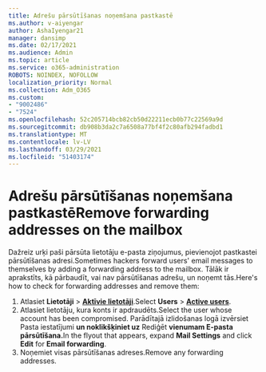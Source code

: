 ```yaml
---
title: Adrešu pārsūtīšanas noņemšana pastkastē
ms.author: v-aiyengar
author: AshaIyengar21
manager: dansimp
ms.date: 02/17/2021
ms.audience: Admin
ms.topic: article
ms.service: o365-administration
ROBOTS: NOINDEX, NOFOLLOW
localization_priority: Normal
ms.collection: Adm_O365
ms.custom:
- "9002486"
- "7524"
ms.openlocfilehash: 52c205714bcb82cb50d22211ecb0b77c22569a9d
ms.sourcegitcommit: db908b3da2c7a6508a77bf4f2c80afb294fadbd1
ms.translationtype: MT
ms.contentlocale: lv-LV
ms.lasthandoff: 03/29/2021
ms.locfileid: "51403174"
---
```

# <a name="remove-forwarding-addresses-on-the-mailbox"></a><span data-ttu-id="14cf1-102">Adrešu pārsūtīšanas noņemšana pastkastē</span><span class="sxs-lookup"><span data-stu-id="14cf1-102">Remove forwarding addresses on the mailbox</span></span>

<span data-ttu-id="14cf1-103">Dažreiz urķi paši pārsūta lietotāju e-pasta ziņojumus, pievienojot pastkastei pārsūtīšanas adresi.</span><span class="sxs-lookup"><span data-stu-id="14cf1-103">Sometimes hackers forward users' email messages to themselves by adding a forwarding address to the mailbox.</span></span> <span data-ttu-id="14cf1-104">Tālāk ir aprakstīts, kā pārbaudīt, vai nav pārsūtīšanas adrešu, un noņemt tās.</span><span class="sxs-lookup"><span data-stu-id="14cf1-104">Here's how to check for forwarding addresses and remove them:</span></span>

1. <span data-ttu-id="14cf1-105">Atlasiet **Lietotāji**  >  **[Aktīvie lietotāji](https://go.microsoft.com/fwlink/p/?linkid=834822)**.</span><span class="sxs-lookup"><span data-stu-id="14cf1-105">Select **Users** > **[Active users](https://go.microsoft.com/fwlink/p/?linkid=834822)**.</span></span>
1. <span data-ttu-id="14cf1-106">Atlasiet lietotāju, kura konts ir apdraudēts.</span><span class="sxs-lookup"><span data-stu-id="14cf1-106">Select the user whose account has been compromised.</span></span> <span data-ttu-id="14cf1-107">Parādītajā izlidošanas logā izvērsiet Pasta iestatījumi **un noklikšķiniet uz** Rediģēt **vienumam E-pasta** **pārsūtīšana.**</span><span class="sxs-lookup"><span data-stu-id="14cf1-107">In the flyout that appears, expand **Mail Settings** and click **Edit** for **Email forwarding**.</span></span>
1. <span data-ttu-id="14cf1-108">Noņemiet visas pārsūtīšanas adreses.</span><span class="sxs-lookup"><span data-stu-id="14cf1-108">Remove any forwarding addresses.</span></span>
